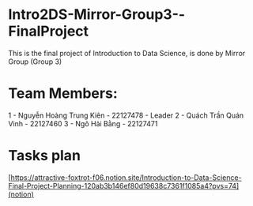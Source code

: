 # Intro2DS-Mirror-Group3--FinalProject
This is the final project of Introduction to Data Science, is done by Mirror Group (Group 3)
# Team Members:
1 - Nguyễn Hoàng Trung Kiên - 22127478 - Leader
2 - Quách Trần Quán Vinh - 22127460
3 - Ngô Hải Bằng - 22127471
# Tasks plan
[https://attractive-foxtrot-f06.notion.site/Introduction-to-Data-Science-Final-Project-Planning-120ab3b146ef80d19638c7361f1085a4?pvs=74](notion)

